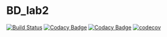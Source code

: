 # BD_lab2

[![Build Status](https://travis-ci.org/engeeene/BD_lab2.svg?branch=master)](https://travis-ci.org/engeeene/BD_lab2)
[![Codacy Badge](https://api.codacy.com/project/badge/Grade/7fd50dc67b5f49cba3f6e081994791f4)](https://www.codacy.com/app/engeeene/BD_lab2?utm_source=github.com&amp;utm_medium=referral&amp;utm_content=engeeene/BD_lab2&amp;utm_campaign=Badge_Grade)
[![Codacy Badge](https://api.codacy.com/project/badge/Coverage/7fd50dc67b5f49cba3f6e081994791f4)](https://www.codacy.com/app/engeeene/BD_lab2?utm_source=github.com&utm_medium=referral&utm_content=engeeene/BD_lab2&utm_campaign=Badge_Coverage)
[![codecov](https://codecov.io/gh/engeeene/BD_lab2/branch/master/graph/badge.svg)](https://codecov.io/gh/engeeene/BD_lab2)

